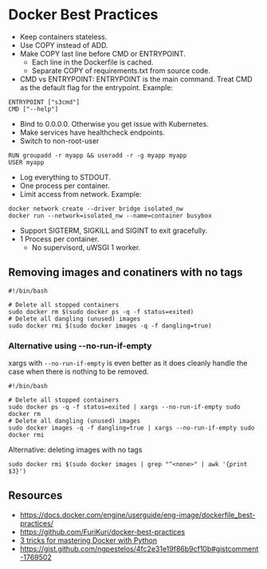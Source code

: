 # Docker Best Practices

- Keep containers stateless.
- Use COPY instead of ADD.
- Make COPY last line before CMD or ENTRYPOINT.
  - Each line in the Dockerfile is cached.
  - Separate COPY of requirements.txt from source code.
- CMD vs ENTRYPOINT: ENTRYPOINT is the main command. Treat
CMD as the default flag for the entrypoint. Example: 
```
ENTRYPOINT ["s3cmd"]
CMD ["--help"]
```
- Bind to 0.0.0.0. Otherwise you get issue with Kubernetes.
- Make services have healthcheck endpoints.
- Switch to non-root-user
```
RUN groupadd -r myapp && useradd -r -g myapp myapp
USER myapp
```
- Log everything to STDOUT.
- One process per container.
- Limit access from network. Example:
```
docker network create --driver bridge isolated_nw
docker run --network=isolated_nw --name=container busybox
```
- Support SIGTERM, SIGKILL and SIGINT to exit gracefully.
- 1 Process per container.
  - No supervisord, uWSGI 1 worker.

## Removing images and conatiners with no tags

```
#!/bin/bash

# Delete all stopped containers
sudo docker rm $(sudo docker ps -q -f status=exited)
# Delete all dangling (unused) images
sudo docker rmi $(sudo docker images -q -f dangling=true)
```

### Alternative using --no-run-if-empty

xargs with `--no-run-if-empty` is even better as it does cleanly handle the case when there is nothing to be removed.

```
#!/bin/bash

# Delete all stopped containers
sudo docker ps -q -f status=exited | xargs --no-run-if-empty sudo docker rm
# Delete all dangling (unused) images
sudo docker images -q -f dangling=true | xargs --no-run-if-empty sudo docker rmi
```

Alternative: deleting images with no tags

`sudo docker rmi $(sudo docker images | grep "^<none>" | awk '{print $3}')`

## Resources
- https://docs.docker.com/engine/userguide/eng-image/dockerfile_best-practices/
- https://github.com/FuriKuri/docker-best-practices
- [3 tricks for mastering Docker with Python](https://hackernoon.com/3-tricks-for-mastering-docker-with-python-99876412348d#.aljoaimgx)
- https://gist.github.com/ngpestelos/4fc2e31e19f86b9cf10b#gistcomment-1769502
